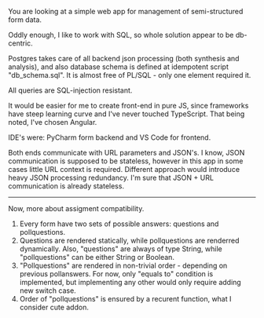 You are looking at a simple web app for management of semi-structured form data.

Oddly enough, I like to work with SQL, so whole solution appear to be db-centric.

Postgres takes care of all backend json processing (both synthesis and analysis), and also database schema is defined at idempotent script "db_schema.sql". It is almost free of PL/SQL - only one element required it.

All queries are SQL-injection resistant.

It would be easier for me to create front-end in pure JS, since frameworks have steep learning curve and I've never touched TypeScript.
That being noted, I've chosen Angular.

IDE's were: PyCharm form backend and VS Code for frontend.

Both ends communicate with URL parameters and JSON's. I know, JSON communication is supposed to be stateless, however in this app in some cases little URL context is required. Different approach would introduce heavy JSON processing redundancy.
I'm sure that JSON + URL communication is already stateless.

---

Now, more about assigment compatibility.

1. Every form have two sets of possible answers: questions and pollquestions.
2. Questions are rendered statically, while pollquestions are renderred dynamically. Also, "questions" are always of type String, while "pollquestions" can be either String or Boolean.
3. "Pollquestions" are rendered in non-trivial order - depending on previous pollanswers. For now, only "equals to" condition is implemented, but implementing any other would only require adding new switch case.
4. Order of "pollquestions" is ensured by a recurent function, what I consider cute addon.
